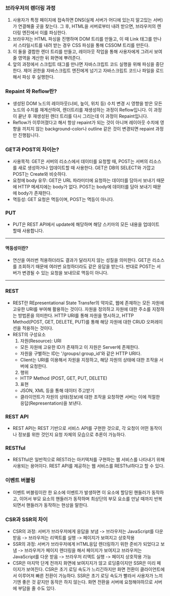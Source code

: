 ### 브라우저의 렌더링 과정

1. 사용자가 특정 페이지에 접속하면 DNS(실제 서버가 어디에 있는지 알고있는 서버)가 연결해줄 곳을 찾는다. 그 후, HTML을 서버로부터 내려 받으면, 브라우저의 렌더링 엔진에서 이를 파싱한다.
2. 브라우저는 HTML 파싱을 진행하며 DOM 트리를 만들고, 이 때 Link 태그를 만나서 스타일시트를 내려 받는 경우 CSS 파싱을 통해 CSSOM 트리를 만든다.
3. 이 둘을 결합한 렌더 트리를 만들고, 레이아웃 작업을 통해 사용자에게 그려서 보여줄 영역을 계산한 뒤 화면에 뿌려준다.
4. 앞의 과정에서 스크립트 태그를 만나면 자바스크립트 코드 실행을 위해 파싱을 중단한다. 제어 권한을 자바스크립트 엔진에게 넘기고 자바스크립트 코드나 파일을 로드해서 파싱 후 실행한다.

### Repaint 와 Reflow란?

- 생성된 DOM 노드의 레이아웃(너비, 높이, 위치 등) 수치 변경 시 영향을 받은 모든 노드의 수치를 재계산하여, 렌더트리를 재생성하는 과정이 Reflow입니다. 이 과정이 끝난 후 재생성된 렌더 트리를 다시 그리는데 이 과정이 Repaint입니다.
- Reflow가 이루어졌다고 해서 항상 repaint가 되는 것이 아니며 레이아웃 수치에 영향을 끼치지 않는 background-color나 outline 같은 것이 변경되면 repaint 과정만 진행됩니다.

### GET과 POST의 차이는?

- 사용목적: GET은 서버의 리소스에서 데이터를 요청할 때, POST는 서버의 리소스를 새로 생성하거나 업데이트할 때 사용한다. GET은 DB의 SELECT와 가깝고 POST는 Create와 비슷하다.
- 요청에 body 유무: GET은 URL 파라미터에 요청하는 데이터를 담아서 보내기 때문에 HTTP 메세지에는 body가 없다. POST는 body에 데이터를 담아 보내기 때문에 body가 존재한다.
- 멱등성: GET 요청은 멱등이며, POST는 멱등이 아니다.

### PUT

- PUT은 REST API에서 update에 해당하며 해당 스키마의 모든 내용을 업데이트 할때 사용합니다.

---

#### 멱등성이란?

- 연산을 여러번 적용하더라도 결과가 달라지지 않는 성질을 의미한다. GET은 리소스를 조회하기 때문에 여러번 요청하더라도 같은 응답을 받는다. 반대로 POST는 서버가 변경될 수 있는 요청을 보내므로 멱등이 아니다.

---

### REST

- REST란 REpresentational State Transfer의 약자로, 웹에 존재하는 모든 자원에 고유한 URI를 부여해 활용하는 것이다. 자원을 정의하고 자원에 대한 주소를 지정하는 방법론을 의미한다. HTTP URI를 통해 자원을 명시하고, HTTP Method(POST, GET, DELETE, PUT)를 통해 해당 자원에 대한 CRUD 오퍼레이션을 적용하는 것이다.
- REST의 구성요소
  1. 자원(Resource): URI
  - 모든 자원에 고유한 ID가 존재하고 이 자원은 Server에 존재한다.
  - 자원을 구별하는 ID는 '/groups/:group_id'와 같은 HTTP URI다.
  - Client는 URI를 이용해서 자원을 지정하고, 해당 자원의 상태에 대한 조작을 서버에 요청한다.
  2. 행위
  - HTTP Method (POST, GET, PUT, DELETE)
  3. 표현
  - JSON, XML 등을 통해 데이터 주고받기
  - 클라이언트가 자원의 상태(정보)에 대한 조작을 요청하면 서버는 이에 적절한 응답(Representation)을 보낸다.

### REST API

- REST API는 REST 기반으로 서비스 API를 구현한 것으로, 각 요청이 어떤 동작이나 정보를 위한 것인지 요청 자체의 모습으로 추론이 가능하다.

### RESTful

- RESTful은 일반적으로 REST라는 아키텍처를 구현하는 웹 서비스를 나타내기 위해 사용되는 용어이다. REST API를 제공하는 웹 서비스를 RESTful하다고 할 수 있다.

### 이벤트 버블링

- 이벤트 버블링이란 한 요소에 이벤트가 발생하면 이 요소에 할당된 핸들러가 동작하고, 이어서 부모 요소의 핸들러가 동작하며 최상단의 부모 요소를 만날 때까지 반복되면서 핸들러가 동작하는 현상을 말한다.

### CSR과 SSR의 차이

- CSR의 과정: 서버가 브라우저에게 응답을 보냄 -> 브라우저는 JavaScript를 다운 받음 -> 브라우저는 리액트를 실행 -> 페이지가 보여지고 상호작용
- SSR의 과정: 서버가 브라우저에게 HTML응답 렌더링하기 위한 준비가 되었다고 보냄 -> 브라우저가 페이지 렌더링을 해서 페이지가 보여지고 브라우저는 JavaScript를 다운 받음 -> 브라우저 리액트 실행 -> 페이지 상호작용 가능
- CSR은 마지막 단계 전까지 화면에 보여지지가 않고 로딩중이지만 SSR은 미리 페이지가 보여진다. CSR은 초기 로딩 속도가 느리긴하지만 화면 전환이 클라이언트에서 이루어져 빠른 전환이 가능하다. SSR은 초기 로딩 속도가 빨라서 사용자가 느끼기엔 좋은 것 같지만 동작은 하지 않는다. 화면 전환을 서버에 요청해야하므로 서버에 부담을 줄 수도 있다.
